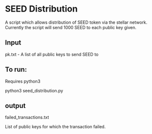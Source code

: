 # SEED Distribution #
A script which allows distribution of SEED token via the stellar network.
Currently the script will send 1000 SEED to each public key given.
## Input ##

pk.txt - A list of all public keys to send SEED to

## To run: ## 

Requires python3 

python3 seed_distribution.py 

## output ## 

failed_transactions.txt

List of public keys for which the transaction failed.
